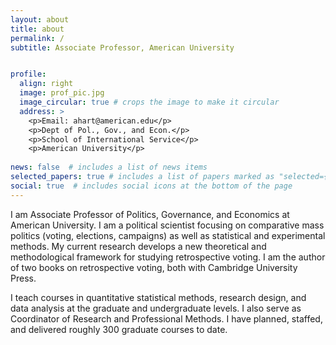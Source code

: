 ```yaml
---
layout: about
title: about
permalink: /
subtitle: Associate Professor, American University


profile:
  align: right
  image: prof_pic.jpg
  image_circular: true # crops the image to make it circular
  address: >
    <p>Email: ahart@american.edu</p>
    <p>Dept of Pol., Gov., and Econ.</p>
    <p>School of International Service</p>
    <p>American University</p>
  
news: false  # includes a list of news items
selected_papers: true # includes a list of papers marked as "selected={true}"
social: true  # includes social icons at the bottom of the page
---
```


I am Associate Professor of Politics, Governance, and Economics at American University. I am a political scientist focusing on comparative mass politics (voting, elections, campaigns) as well as statistical and experimental methods. My current research develops a new theoretical and methodological framework for studying retrospective voting. I am the author of two books on retrospective voting, both with Cambridge University Press.

I teach courses in quantitative statistical methods, research design, and data analysis at the graduate and undergraduate levels. I also serve as Coordinator of Research and Professional Methods. I have planned, staffed, and delivered roughly 300 graduate courses to date.

